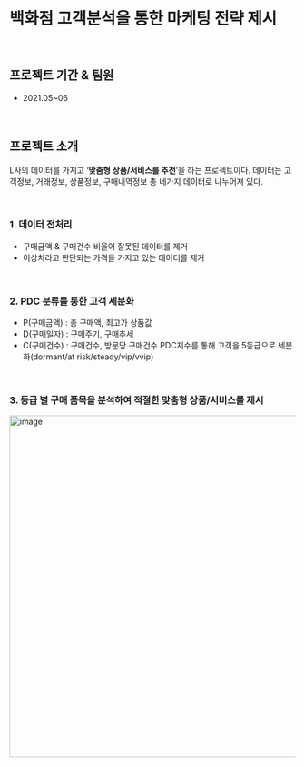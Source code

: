 # 백화점 고객분석을 통한 마케팅 전략 제시

<br/>

## 프로젝트 기간 & 팀원
- 2021.05~06

<br/>

## 프로젝트 소개
 L사의 데이터를 가지고 ‘**맞춤형 상품/서비스를 추천**’을 하는 프로젝트이다. 데이터는 고객정보, 거래정보, 상품정보, 구매내역정보 총 네가지 데이터로 나누어져 있다.
 
<br/>

### 1. 데이터 전처리
- 구매금액 & 구매건수 비율이 잘못된 데이터를 제거
- 이상치라고 판단되는 가격을 가지고 있는 데이터를 제거

<br/>

### 2. PDC 분류를 통한 고객 세분화
- P(구매금액) : 총 구매액, 최고가 상품값
- D(구매일자) : 구매주기, 구매추세
- C(구매건수) : 구매건수, 방문당 구매건수
 PDC지수를 통해 고객을 5등급으로 세분화(dormant/at risk/steady/vip/vvip)
 
 <br/>
 
 ### 3. 등급 별 구매 품목을 분석하여 적절한 맞춤형 상품/서비스를 제시

<img width="601" alt="image" src="https://user-images.githubusercontent.com/87609200/215305876-39ad4389-72e4-49f9-b0d4-b241bcf40789.png">
